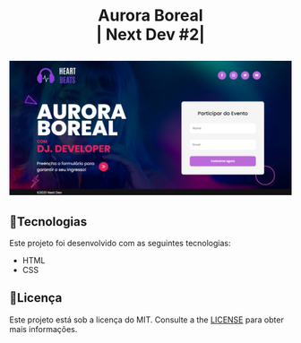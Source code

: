 

<h1 align="center">
Aurora Boreal<br>
| Next Dev #2| <br>
</h1>

<h2 align="center">
<img src="github/Projeto.png" alt="Projeto" width="750">
</h2>

## :rocket:**Tecnologias**
Este projeto foi desenvolvido com as seguintes tecnologias:
*  HTML
*  CSS

## :pencil:**Licença**
Este projeto está sob a licença do MIT. Consulte a the [LICENSE](https://github.com/LuisRobertoAntunes/Aurora-Boreal/blob/main/LICENSE) para obter mais informações.